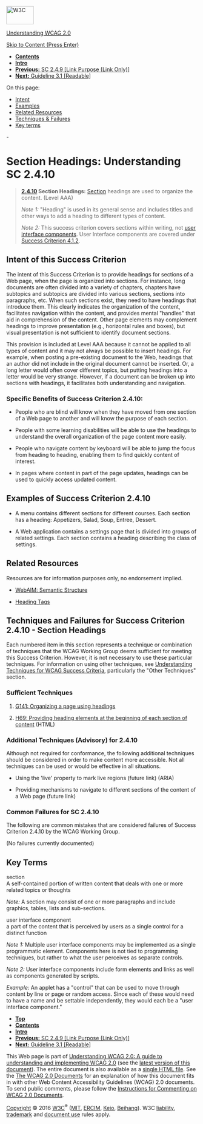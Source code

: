 [<img src="https://www.w3.org/StyleSheets/TR/2016/logos/W3C" alt="W3C" width="72" height="48" />](http://www.w3.org/)

[Understanding WCAG 2.0](Overview.html)

[Skip to Content (Press Enter)](#maincontent)

<span id="top"></span>

-   **[Contents](Overview.html#contents "Table of Contents")**
-   **[Intro](intro.html "Introduction to Understanding WCAG 2.0")**
-   [**Previous:** SC 2.4.9 \[Link Purpose (Link Only)\]](navigation-mechanisms-link.html "Understanding SC  2.4.9 [Link Purpose (Link Only)]")
-   [**Next:** Guideline 3.1 \[Readable\]](meaning.html "Understanding Guideline  3.1 [Readable]")

On this page:

-   [Intent](#navigation-mechanisms-headings-intent-head)
-   [Examples](#navigation-mechanisms-headings-examples-head)
-   [Related Resources](#navigation-mechanisms-headings-resources-head)
-   [Techniques & Failures](#navigation-mechanisms-headings-techniques-head)
-   [Key terms](#key-terms)

<span id="maincontent">-</span>

<span id="navigation-mechanisms-headings"></span> **Section Headings**<span class="screenreader">:</span> Understanding SC 2.4.10
=================================================================================================================================

> **[2.4.10](http://www.w3.org/TR/2008/REC-WCAG20-20081211/#navigation-mechanisms-headings) Section Headings:** <a href="#sectiondef" class="termref">Section</a> headings are used to organize the content. (Level AAA)
>
> *Note 1:* "Heading" is used in its general sense and includes titles and other ways to add a heading to different types of content.
>
> *Note 2:* This success criterion covers sections within writing, not <a href="#user-interface-componentdef" class="termref">user interface components</a>. User Interface components are covered under <a href="http://www.w3.org/TR/2008/REC-WCAG20-20081211/#ensure-compat-rsv" class="gl-ref">Success Criterion 4.1.2</a>.

Intent of this Success Criterion
--------------------------------

The intent of this Success Criterion is to provide headings for sections of a Web page, when the page is organized into sections. For instance, long documents are often divided into a variety of chapters, chapters have subtopics and subtopics are divided into various sections, sections into paragraphs, etc. When such sections exist, they need to have headings that introduce them. This clearly indicates the organization of the content, facilitates navigation within the content, and provides mental "handles" that aid in comprehension of the content. Other page elements may complement headings to improve presentation (e.g., horizontal rules and boxes), but visual presentation is not sufficient to identify document sections.

This provision is included at Level AAA because it cannot be applied to all types of content and it may not always be possible to insert headings. For example, when posting a pre-existing document to the Web, headings that an author did not include in the original document cannot be inserted. Or, a long letter would often cover different topics, but putting headings into a letter would be very strange. However, if a document can be broken up into sections with headings, it facilitates both understanding and navigation.

### Specific Benefits of Success Criterion 2.4.10:

-   People who are blind will know when they have moved from one section of a Web page to another and will know the purpose of each section.

-   People with some learning disabilities will be able to use the headings to understand the overall organization of the page content more easily.

-   People who navigate content by keyboard will be able to jump the focus from heading to heading, enabling them to find quickly content of interest.

-   In pages where content in part of the page updates, headings can be used to quickly access updated content.

Examples of Success Criterion 2.4.10
------------------------------------

-   A menu contains different sections for different courses. Each section has a heading: Appetizers, Salad, Soup, Entree, Dessert.

-   A Web application contains a settings page that is divided into groups of related settings. Each section contains a heading describing the class of settings.

Related Resources
-----------------

Resources are for information purposes only, no endorsement implied.

-   [WebAIM: Semantic Structure](http://webaim.org/techniques/semanticstructure/)

-   [Heading Tags](http://accessibility.psu.edu/headingshtml/)

Techniques and Failures for Success Criterion 2.4.10 - Section Headings
-----------------------------------------------------------------------

Each numbered item in this section represents a technique or combination of techniques that the WCAG Working Group deems sufficient for meeting this Success Criterion. However, it is not necessary to use these particular techniques. For information on using other techniques, see [Understanding Techniques for WCAG Success Criteria](http://www.w3.org/TR/2016/NOTE-UNDERSTANDING-WCAG20-20161007/understanding-techniques.html), particularly the "Other Techniques" section.

### Sufficient Techniques

1.  <a href="http://www.w3.org/TR/2016/NOTE-WCAG20-TECHS-20161007/G141" class="tech-ref">G141: Organizing a page using headings</a>

2.  <a href="http://www.w3.org/TR/2016/NOTE-WCAG20-TECHS-20161007/H69" class="tech-ref">H69: Providing heading elements at the beginning of each section of content</a> (HTML)

### Additional Techniques (Advisory) for 2.4.10

Although not required for conformance, the following additional techniques should be considered in order to make content more accessible. Not all techniques can be used or would be effective in all situations.

-   Using the 'live' property to mark live regions (future link) (ARIA)

-   Providing mechanisms to navigate to different sections of the content of a Web page (future link)

### Common Failures for SC 2.4.10

The following are common mistakes that are considered failures of Success Criterion 2.4.10 by the WCAG Working Group.

(No failures currently documented)

Key Terms
---------

 <span id="sectiondef"></span> section  
A self-contained portion of written content that deals with one or more related topics or thoughts

*Note:* A section may consist of one or more paragraphs and include graphics, tables, lists and sub-sections.

 <span id="user-interface-componentdef"></span> user interface component  
a part of the content that is perceived by users as a single control for a distinct function

*Note 1:* Multiple user interface components may be implemented as a single programmatic element. Components here is not tied to programming techniques, but rather to what the user perceives as separate controls.

*Note 2:* User interface components include form elements and links as well as components generated by scripts.

*Example:* An applet has a "control" that can be used to move through content by line or page or random access. Since each of these would need to have a name and be settable independently, they would each be a "user interface component."

-   **[Top](#top)**
-   **[Contents](Overview.html#contents "Table of Contents")**
-   **[Intro](intro.html "Introduction to Understanding WCAG 2.0")**
-   [**Previous:** SC 2.4.9 \[Link Purpose (Link Only)\]](navigation-mechanisms-link.html "Understanding SC  2.4.9 [Link Purpose (Link Only)]")
-   [**Next:** Guideline 3.1 \[Readable\]](meaning.html "Understanding Guideline  3.1 [Readable]")

This Web page is part of [Understanding WCAG 2.0: A guide to understanding and implementing WCAG 2.0](Overview.html) (see the [latest version of this document](http://www.w3.org/TR/UNDERSTANDING-WCAG20/navigation-mechanisms-headings.html)). The entire document is also available as a [single HTML file](complete.html). See the [The WCAG 2.0 Documents](http://www.w3.org/WAI/intro/wcag20) for an explanation of how this document fits in with other Web Content Accessibility Guidelines (WCAG) 2.0 documents. To send public comments, please follow the [Instructions for Commenting on WCAG 2.0 Documents](http://www.w3.org/WAI/WCAG20/comments/).

[Copyright](http://www.w3.org/Consortium/Legal/ipr-notice#Copyright) © 2016 [W3C](http://www.w3.org/)<sup>®</sup> ([MIT](http://www.csail.mit.edu/), [ERCIM](http://www.ercim.eu/), [Keio](http://www.keio.ac.jp/), [Beihang](http://ev.buaa.edu.cn/)). W3C [liability](http://www.w3.org/Consortium/Legal/ipr-notice#Legal_Disclaimer), [trademark](http://www.w3.org/Consortium/Legal/ipr-notice#W3C_Trademarks) and [document use](http://www.w3.org/Consortium/Legal/copyright-documents) rules apply.
